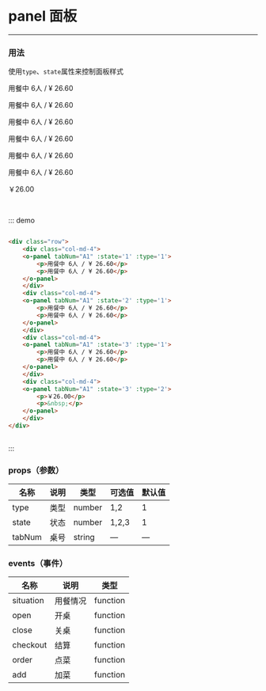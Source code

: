         
# panel 面板
----
### 用法
使用```type```、```state```属性来控制面板样式
<div class='demo-block'>
<div class="row">
    <div class="col-md-4">
    <o-panel tabNum="A1" :state='1' :type='1'>
        <p>用餐中 6人 / ¥ 26.60</p>
        <p>用餐中 6人 / ¥ 26.60</p>
    </o-panel>
    </div>
    <div class="col-md-4">
    <o-panel tabNum="A1" :state='2' :type='1'>
        <p>用餐中 6人 / ¥ 26.60</p>
        <p>用餐中 6人 / ¥ 26.60</p>
    </o-panel>
    </div>
    <div class="col-md-4">
    <o-panel tabNum="A1" :state='3' :type='1'>
        <p>用餐中 6人 / ¥ 26.60</p>
        <p>用餐中 6人 / ¥ 26.60</p>
    </o-panel>
    </div>
    <div class="col-md-4">
    <o-panel tabNum="A1" :state='3' :type='2'>
        <p>￥26.00</p>
        <p>&nbsp;</p>
    </o-panel>
    </div>
</div>
</div>

::: demo

```html

<div class="row">
    <div class="col-md-4">
    <o-panel tabNum="A1" :state='1' :type='1'>
        <p>用餐中 6人 / ¥ 26.60</p>
        <p>用餐中 6人 / ¥ 26.60</p>
    </o-panel>
    </div>
    <div class="col-md-4">
    <o-panel tabNum="A1" :state='2' :type='1'>
        <p>用餐中 6人 / ¥ 26.60</p>
        <p>用餐中 6人 / ¥ 26.60</p>
    </o-panel>
    </div>
    <div class="col-md-4">
    <o-panel tabNum="A1" :state='3' :type='1'>
        <p>用餐中 6人 / ¥ 26.60</p>
        <p>用餐中 6人 / ¥ 26.60</p>
    </o-panel>
    </div>
    <div class="col-md-4">
    <o-panel tabNum="A1" :state='3' :type='2'>
        <p>￥26.00</p>
        <p>&nbsp;</p>
    </o-panel>
    </div>
</div>
  
```

:::

### props（参数）
| 名称   | 说明 | 类型   | 可选值 | 默认值 |
| ------ | ---- | ------ | ------ | ------ |
| type   | 类型 | number | 1,2    | 1      |
| state  | 状态 | number | 1,2,3  | 1      |
| tabNum | 桌号 | string | —     | —     |  |

### events（事件）
| 名称      | 说明     | 类型     |
| --------- | -------- | -------- |
| situation | 用餐情况 | function |
| open      | 开桌     | function |
| close     | 关桌     | function |
| checkout  | 结算     | function |
| order     | 点菜     | function |
| add       | 加菜     | function |



